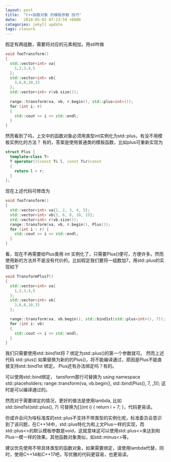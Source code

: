 ```yaml
---
layout: post
title:  "C++函数对象 的模板参数 技巧"
date:   2018-05-02 07:23:59 +0800
categories: jekyll update
tags: closure
---
```

假定有两组数，需要将对应的元素相加，用stl咋做

```cpp
void fooTransform()
{
  std::vector<int> va{
    1,2,3,4,5
  };
  std::vector<int> vb{
    3,6,8,10,15
  };
  std::vector<int> r(vb.size());
  
  range::transform(va, vb, r.begin(), std::plus<int>());
  for (int i: r)
  {
    std::cout << i << std::endl;
  }
}
```
然而看到了吗，上文中的函数对象必须用类型int实例化为std::plus<int>，有没不用模板实例化的方法？ 有的，答案是使用普通类的模板函数，比如plus可重新实现为
```cpp
struct Plus {
  template<class T>
  T operator()(const T& l, const T&r)const
  {
    return l + r;
  }
};
```
现在上述代码可修改为
```cpp
void fooTransform()
{
  std::vector<int> va{1, 2, 3, 4, 5};
  std::vector<int> vb{3, 6, 8, 10, 15};
  std::vector<int> r(vb.size());
  range::transform(va, vb, r.begin(), Plus());
  for (int i : r) {
    std::cout << i << std::endl;
  }
}
```
看，现在不再需要给Plus类用 int 实例化了，只需要Plus()便可，方便许多。然而使用新的方法并不是没有代价的，比如假定我们要将一组数加7，用std::plus的实现如下
```cpp
void TransformPlus7()
{
  std::vector<int> va{
    1,2,3,4,5
  };
  std::vector<int> vb{
    3,6,8,10,15
  };

  range::transform(va, vb.begin(), std::bind1st(std::plus<int>(), 7));
  for (int i: vb)
  {
    std::cout << i << std::endl;
  }
}
```
我们只需要使用std::bind1st将 7 绑定为std::plus<int>()的第一个参数就可。 然而上述代码 std::plus<int>() 如果替换为新的的Plus()，将不能编译通过，原因是Plus不能直接支持std::bind1st 绑定。
Plus还有办法绑定吗？有的。

可以使用std::bind绑定， tansform那行可替换为
using namespace std::placeholders;
range::transform(va, vb.begin(), std::bind(Plus(), 7, _1));
这时是可以编译通过的。

然而对于需要绑定的情况，更好的做法是使用lambda, 比如 std::bind1st(std::plus<int>(), 7) 可替换为[](int i) { return i + 7; }，代码更易读。

你或许会问为啥标准库的std::plus不支持不带类型的实例化呢，标准委员会意识到了该问题，在C++14中，std::plus<void>特化为和上文Plus一样的实现，而std::plus<>的默认模板参数是void，这就意味这可以使用std::plus<>来达到和Plus一模一样的效果。其他函数对象类似，如std::minus<>等。

建议优先使用不带具体类型的函数对象，如果需要绑定，请使用lambda代替，同时，使用C++14和C++17吧，写优雅的代码更容易，也更易读。
 